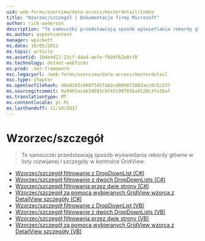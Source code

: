 ```yaml
---
uid: web-forms/overview/data-access/masterdetail/index
title: "Wzorzec/szczegół | Dokumentacja firmy Microsoft"
author: rick-anderson
description: "Te samouczki przedstawiają sposób wyświetlania rekordy główne w listy rozwijanej i szczegóły w kontrolce GridView."
ms.author: aspnetcontent
manager: wpickett
ms.date: 10/05/2011
ms.topic: article
ms.assetid: 104e4d22-22cf-44a4-aefe-f604f62e0cf8
ms.technology: dotnet-webforms
ms.prod: .net-framework
msc.legacyurl: /web-forms/overview/data-access/masterdetail
msc.type: chapter
ms.openlocfilehash: d0e8193c008f5457a62cd009873883acc0c5c237
ms.sourcegitcommit: 9a9483aceb34591c97451997036a9120c3fe2baf
ms.translationtype: MT
ms.contentlocale: pl-PL
ms.lasthandoff: 11/10/2017
---
```

<a name="masterdetail"></a>Wzorzec/szczegół
====================
> Te samouczki przedstawiają sposób wyświetlania rekordy główne w listy rozwijanej i szczegóły w kontrolce GridView.


- [Wzorzec/szczegół filtrowanie z DropDownList (C#)](master-detail-filtering-with-a-dropdownlist-cs.md)
- [Wzorzec/szczegół filtrowanie z dwóch DropDownLists (C#)](master-detail-filtering-with-two-dropdownlists-cs.md)
- [Wzorzec/szczegół filtrowania przez dwie strony (C#)](master-detail-filtering-across-two-pages-cs.md)
- [Wzorzec/szczegół za pomocą wybieranych GridView wzorca z DetailView szczegóły (C#)](master-detail-using-a-selectable-master-gridview-with-a-details-detailview-cs.md)
- [Wzorzec/szczegół filtrowanie z DropDownList (VB)](master-detail-filtering-with-a-dropdownlist-vb.md)
- [Wzorzec/szczegół filtrowanie z dwóch DropDownLists (VB)](master-detail-filtering-with-two-dropdownlists-vb.md)
- [Wzorzec/szczegół filtrowania przez dwie strony (VB)](master-detail-filtering-across-two-pages-vb.md)
- [Wzorzec/szczegół za pomocą wybieranych GridView wzorca z DetailView szczegóły (VB)](master-detail-using-a-selectable-master-gridview-with-a-details-detailview-vb.md)
